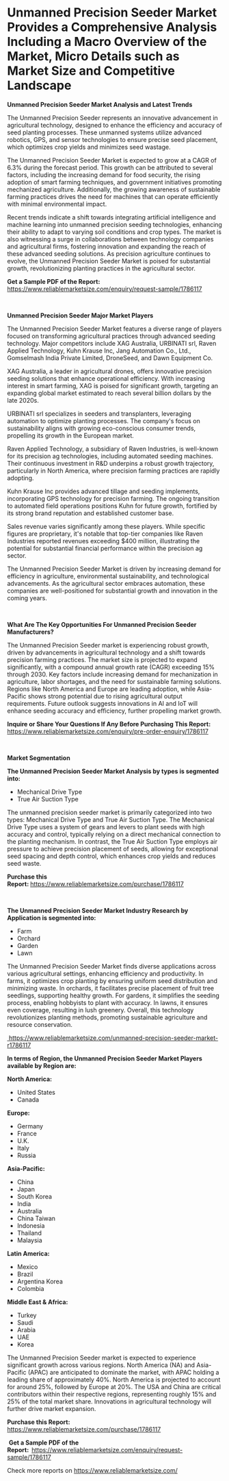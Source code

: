<p><h1>Unmanned Precision Seeder Market Provides a Comprehensive Analysis Including a Macro Overview of the Market, Micro Details such as Market Size and Competitive Landscape</h1></p><p><strong>Unmanned Precision Seeder Market Analysis and Latest Trends</strong></p>
<p><p>The Unmanned Precision Seeder represents an innovative advancement in agricultural technology, designed to enhance the efficiency and accuracy of seed planting processes. These unmanned systems utilize advanced robotics, GPS, and sensor technologies to ensure precise seed placement, which optimizes crop yields and minimizes seed wastage.</p><p>The Unmanned Precision Seeder Market is expected to grow at a CAGR of 6.3% during the forecast period. This growth can be attributed to several factors, including the increasing demand for food security, the rising adoption of smart farming techniques, and government initiatives promoting mechanized agriculture. Additionally, the growing awareness of sustainable farming practices drives the need for machines that can operate efficiently with minimal environmental impact.</p><p>Recent trends indicate a shift towards integrating artificial intelligence and machine learning into unmanned precision seeding technologies, enhancing their ability to adapt to varying soil conditions and crop types. The market is also witnessing a surge in collaborations between technology companies and agricultural firms, fostering innovation and expanding the reach of these advanced seeding solutions. As precision agriculture continues to evolve, the Unmanned Precision Seeder Market is poised for substantial growth, revolutionizing planting practices in the agricultural sector.</p></p>
<p><strong>Get a Sample PDF of the Report:&nbsp;</strong> <a href="https://www.reliablemarketsize.com/enquiry/request-sample/1786117?utm_campaign=3516&utm_medium=2&utm_source=Github&utm_content=ia&utm_term=25032025&utm_id=unmanned-precision-seeder">https://www.reliablemarketsize.com/enquiry/request-sample/1786117</a></p>
<p>&nbsp;</p>
<p><strong>Unmanned Precision Seeder Major Market Players</strong></p>
<p><p>The Unmanned Precision Seeder Market features a diverse range of players focused on transforming agricultural practices through advanced seeding technology. Major competitors include XAG Australia, URBINATI srl, Raven Applied Technology, Kuhn Krause Inc, Jang Automation Co., Ltd., Gomselmash India Private Limited, DroneSeed, and Dawn Equipment Co.</p><p>XAG Australia, a leader in agricultural drones, offers innovative precision seeding solutions that enhance operational efficiency. With increasing interest in smart farming, XAG is poised for significant growth, targeting an expanding global market estimated to reach several billion dollars by the late 2020s. </p><p>URBINATI srl specializes in seeders and transplanters, leveraging automation to optimize planting processes. The company's focus on sustainability aligns with growing eco-conscious consumer trends, propelling its growth in the European market.</p><p>Raven Applied Technology, a subsidiary of Raven Industries, is well-known for its precision ag technologies, including automated seeding machines. Their continuous investment in R&D underpins a robust growth trajectory, particularly in North America, where precision farming practices are rapidly adopting.</p><p>Kuhn Krause Inc provides advanced tillage and seeding implements, incorporating GPS technology for precision farming. The ongoing transition to automated field operations positions Kuhn for future growth, fortified by its strong brand reputation and established customer base.</p><p>Sales revenue varies significantly among these players. While specific figures are proprietary, it's notable that top-tier companies like Raven Industries reported revenues exceeding $400 million, illustrating the potential for substantial financial performance within the precision ag sector.</p><p>The Unmanned Precision Seeder Market is driven by increasing demand for efficiency in agriculture, environmental sustainability, and technological advancements. As the agricultural sector embraces automation, these companies are well-positioned for substantial growth and innovation in the coming years.</p></p>
<p>&nbsp;</p>
<p><strong>What Are The Key Opportunities For Unmanned Precision Seeder Manufacturers?</strong></p>
<p><p>The Unmanned Precision Seeder market is experiencing robust growth, driven by advancements in agricultural technology and a shift towards precision farming practices. The market size is projected to expand significantly, with a compound annual growth rate (CAGR) exceeding 15% through 2030. Key factors include increasing demand for mechanization in agriculture, labor shortages, and the need for sustainable farming solutions. Regions like North America and Europe are leading adoption, while Asia-Pacific shows strong potential due to rising agricultural output requirements. Future outlook suggests innovations in AI and IoT will enhance seeding accuracy and efficiency, further propelling market growth.</p></p>
<p><strong>Inquire or Share Your Questions If Any Before Purchasing This Report:</strong> <a href="https://www.reliablemarketsize.com/enquiry/pre-order-enquiry/1786117?utm_campaign=3516&utm_medium=2&utm_source=Github&utm_content=ia&utm_term=25032025&utm_id=unmanned-precision-seeder">https://www.reliablemarketsize.com/enquiry/pre-order-enquiry/1786117</a></p>
<p>&nbsp;</p>
<p><strong>Market Segmentation</strong></p>
<p><strong>The Unmanned Precision Seeder Market Analysis by types is segmented into:</strong></p>
<p><ul><li>Mechanical Drive Type</li><li>True Air Suction Type</li></ul></p>
<p><p>The unmanned precision seeder market is primarily categorized into two types: Mechanical Drive Type and True Air Suction Type. The Mechanical Drive Type uses a system of gears and levers to plant seeds with high accuracy and control, typically relying on a direct mechanical connection to the planting mechanism. In contrast, the True Air Suction Type employs air pressure to achieve precision placement of seeds, allowing for exceptional seed spacing and depth control, which enhances crop yields and reduces seed waste.</p></p>
<p><strong>Purchase this Report:&nbsp;</strong><a href="https://www.reliablemarketsize.com/purchase/1786117?utm_campaign=3516&utm_medium=2&utm_source=Github&utm_content=ia&utm_term=25032025&utm_id=unmanned-precision-seeder">https://www.reliablemarketsize.com/purchase/1786117</a></p>
<p>&nbsp;</p>
<p><strong>The Unmanned Precision Seeder Market Industry Research by Application is segmented into:</strong></p>
<p><ul><li>Farm</li><li>Orchard</li><li>Garden</li><li>Lawn</li></ul></p>
<p><p>The Unmanned Precision Seeder Market finds diverse applications across various agricultural settings, enhancing efficiency and productivity. In farms, it optimizes crop planting by ensuring uniform seed distribution and minimizing waste. In orchards, it facilitates precise placement of fruit tree seedlings, supporting healthy growth. For gardens, it simplifies the seeding process, enabling hobbyists to plant with accuracy. In lawns, it ensures even coverage, resulting in lush greenery. Overall, this technology revolutionizes planting methods, promoting sustainable agriculture and resource conservation.</p></p>
<p><a href="https://www.reliablemarketsize.com/unmanned-precision-seeder-market-r1786117?utm_campaign=3516&utm_medium=2&utm_source=Github&utm_content=ia&utm_term=25032025&utm_id=unmanned-precision-seeder">&nbsp;https://www.reliablemarketsize.com/unmanned-precision-seeder-market-r1786117</a></p>
<p><strong>In terms of Region, the Unmanned Precision Seeder Market Players available by Region are:</strong></p>
<p>
    <p> <strong> North America: </strong>
        <ul>
            <li>United States</li>
            <li>Canada</li>
        </ul>
        </p> 
    <p> <strong> Europe: </strong>
        <ul>
            <li>Germany</li>
            <li>France</li>
            <li>U.K.</li>
            <li>Italy</li>
            <li>Russia</li>
        </ul>
        </p> 
    <p> <strong> Asia-Pacific: </strong>
        <ul>
            <li>China</li>
            <li>Japan</li>
            <li>South Korea</li>
            <li>India</li>
            <li>Australia</li>
            <li>China Taiwan</li>
            <li>Indonesia</li>
            <li>Thailand</li>
            <li>Malaysia</li>
        </ul>
        </p> 
    <p> <strong> Latin America: </strong>
        <ul>
            <li>Mexico</li>
            <li>Brazil</li>
            <li>Argentina Korea</li>
            <li>Colombia</li>
        </ul>
        </p> 
    <p> <strong> Middle East & Africa: </strong>
        <ul>
            <li>Turkey</li>
            <li>Saudi</li>
            <li>Arabia</li>
            <li>UAE</li>
            <li>Korea</li>
        </ul>
    </p>
    </p>
<p><p>The Unmanned Precision Seeder market is expected to experience significant growth across various regions. North America (NA) and Asia-Pacific (APAC) are anticipated to dominate the market, with APAC holding a leading share of approximately 40%. North America is projected to account for around 25%, followed by Europe at 20%. The USA and China are critical contributors within their respective regions, representing roughly 15% and 25% of the total market share. Innovations in agricultural technology will further drive market expansion.</p></p>
<p><strong>Purchase this Report: </strong><a href="https://www.reliablemarketsize.com/purchase/1786117?utm_campaign=3516&utm_medium=2&utm_source=Github&utm_content=ia&utm_term=25032025&utm_id=unmanned-precision-seeder">https://www.reliablemarketsize.com/purchase/1786117</a></p>
<p>&nbsp;<strong>Get a Sample PDF of the Report:&nbsp;&nbsp;</strong><a href="https://www.reliablemarketsize.com/enquiry/request-sample/1786117?utm_campaign=3516&utm_medium=2&utm_source=Github&utm_content=ia&utm_term=25032025&utm_id=unmanned-precision-seeder">https://www.reliablemarketsize.com/enquiry/request-sample/1786117</a></p>
<p><strong></strong></p>
<p>Check more reports on <a href="https://www.reliablemarketsize.com/?utm_campaign=3516&utm_medium=2&utm_source=Github&utm_content=ia&utm_term=25032025&utm_id=unmanned-precision-seeder">https://www.reliablemarketsize.com/</a></p>